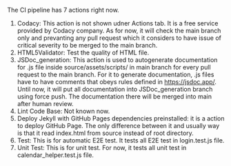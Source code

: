 The CI pipeline has 7 actions right now.

1. Codacy: This action is not shown udner Actions tab. It is a free service provided by Codacy company. As for now, it will check the main branch only and prevanting any pull request which it considers to have issue of critical severity to be merged to the main branch.
2. HTML5Validator: Test the quality of HTML file.
3. JSDoc_generation: This action is used to autogenerate documentation for .js file inside source/assets/scripts/ in main branch for every pull request to the main branch. For it to generate documentation, .js files have to have comments that obeys rules defined in https://jsdoc.app/. Until now, it will put all documentation into JSDoc_generation branch using force push. The documentation there will be merged into main after human review. 
4. Lint Code Base: Not known now.
5. Deploy Jekyll with GitHub Pages dependencies preinstalled: it is a action to deploy GitHub Page. The only difference between it and usually way is that it read index.html from source instead of root directory.
6. Test: This is for automatic E2E test. It tests all E2E test in login.test.js file.
7. Unit Test: This is for unit test. For now, it tests all unit test in calendar_helper.test.js file.
